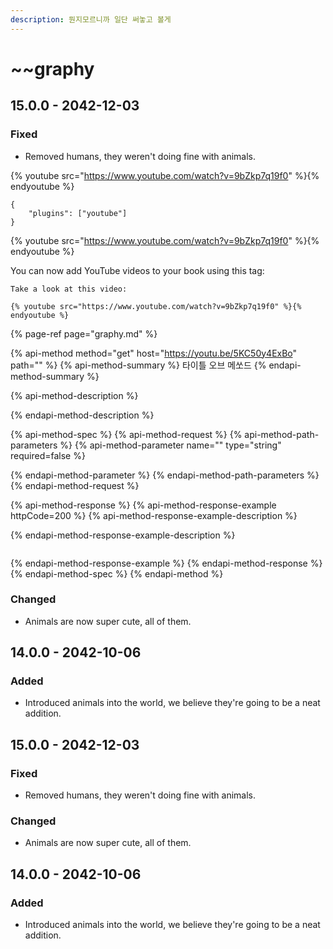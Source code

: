 ```yaml
---
description: 뭔지모르니까 일단 써놓고 볼게
---
```


# ~~graphy

## 15.0.0 - 2042-12-03

### Fixed

* Removed humans, they weren't doing fine with animals.

{% youtube src="https://www.youtube.com/watch?v=9bZkp7q19f0" %}{% endyoutube %}

```text
{
    "plugins": ["youtube"]
}
```
{% youtube src="https://www.youtube.com/watch?v=9bZkp7q19f0" %}{% endyoutube %}

You can now add YouTube videos to your book using this tag:

```text
Take a look at this video:

{% youtube src="https://www.youtube.com/watch?v=9bZkp7q19f0" %}{% endyoutube %}
```

{% page-ref page="graphy.md" %}

{% api-method method="get" host="https://youtu.be/5KC50y4ExBo" path="" %}
{% api-method-summary %}
 타이틀 오브 메쏘드
{% endapi-method-summary %}

{% api-method-description %}

{% endapi-method-description %}

{% api-method-spec %}
{% api-method-request %}
{% api-method-path-parameters %}
{% api-method-parameter name="" type="string" required=false %}

{% endapi-method-parameter %}
{% endapi-method-path-parameters %}
{% endapi-method-request %}

{% api-method-response %}
{% api-method-response-example httpCode=200 %}
{% api-method-response-example-description %}

{% endapi-method-response-example-description %}

```

```
{% endapi-method-response-example %}
{% endapi-method-response %}
{% endapi-method-spec %}
{% endapi-method %}

### Changed

* Animals are now super cute, all of them.

## 14.0.0 - 2042-10-06

### Added

* Introduced animals into the world, we believe they're going to be a neat addition.



## 15.0.0 - 2042-12-03

### Fixed

* Removed humans, they weren't doing fine with animals.

### Changed

* Animals are now super cute, all of them.

## 14.0.0 - 2042-10-06

### Added

* Introduced animals into the world, we believe they're going to be a neat addition.



